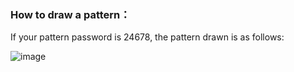 ### How to draw a pattern：

If your pattern password is 24678, the pattern drawn is as follows:

![image](https://github.com/kaku2015/PrivacySafeDocs/blob/master/images/pattern2.jpg)